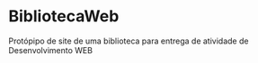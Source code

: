 # BibliotecaWeb
Protópipo de site de uma biblioteca para entrega de atividade de Desenvolvimento WEB
